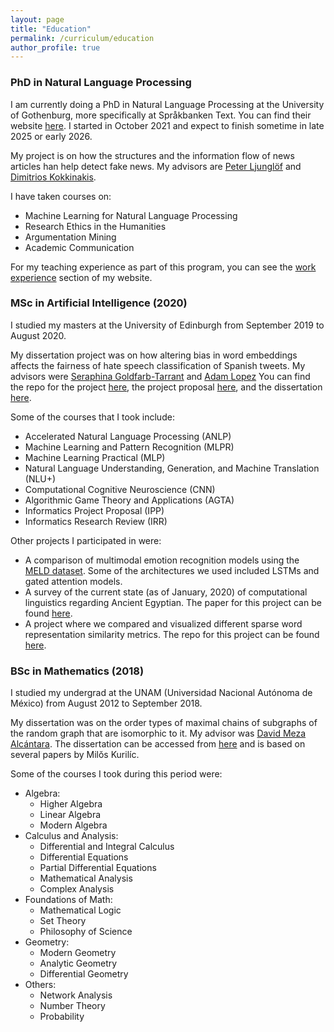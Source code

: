 ```yaml
---
layout: page
title: "Education"
permalink: /curriculum/education
author_profile: true
---
```


### PhD in Natural Language Processing

I am currently doing a PhD in Natural Language Processing at the University of Gothenburg, more specifically at Språkbanken Text. You can find their website [here](https://spraakbanken.gu.se/). I started in October 2021 and expect to finish sometime in late 2025 or early 2026.

My project is on how the structures and the information flow of news articles han help detect fake news. My advisors are [Peter Ljunglöf](http://www.cse.chalmers.se/~peb/) and [Dimitrios Kokkinakis](https://spraakbanken.gu.se/en/about/staff/dimitrios).

I have taken courses on:

- Machine Learning for Natural Language Processing
- Research Ethics in the Humanities
- Argumentation Mining
- Academic Communication

For my teaching experience as part of this program, you can see the [work experience](./work) section of my website.

### MSc in Artificial Intelligence (2020)

I studied my masters at the University of Edinburgh from September 2019 to August 2020.

My dissertation project was on how altering bias in word embeddings affects the fairness of hate speech classification of Spanish tweets. My advisors were [Seraphina Goldfarb-Tarrant](https://seraphinatarrant.github.io/) and [Adam Lopez](http://alopez.github.io/) You can find the repo for the project [here](https://github.com/rimusa/embedding_bias), the project proposal [here](https://github.com/rimusa/embedding_bias/blob/master/documents/MSc_Dissertation.pdf), and the dissertation [here](https://github.com/rimusa/embedding_bias/blob/master/documents/MSc_Dissertation.pdf).

Some of the courses that I took include:

- Accelerated Natural Language Processing (ANLP)
- Machine Learning and Pattern Recognition (MLPR)
- Machine Learning Practical (MLP)
- Natural Language Understanding, Generation, and Machine Translation (NLU+)
- Computational Cognitive Neuroscience (CNN)
- Algorithmic Game Theory and Applications (AGTA)
- Informatics Project Proposal (IPP)
- Informatics Research Review (IRR)

Other projects I participated in were:

- A comparison of multimodal emotion recognition models using the [MELD dataset](https://affective-meld.github.io/). Some of the architectures we used included LSTMs and gated attention models.
- A survey of the current state (as of January, 2020) of computational linguistics regarding Ancient Egyptian. The paper for this project can be found [here](../documents/IRR_Final.pdf).
- A project where we compared and visualized different sparse word representation similarity metrics. The repo for this project can be found [here](https://github.com/rimusa/ANLP_Assignment_2).


### BSc in Mathematics (2018)

I studied my undergrad at the UNAM (Universidad Nacional Autónoma de México) from August 2012 to September 2018.

My dissertation was on the order types of maximal chains of subgraphs of the random graph that are isomorphic to it. My advisor was [David Meza Alcántara](http://lancelot.fciencias.unam.mx/index.php/nosotros/profesores-de-tiempo-completo/278-dr-meza-alcantara-david). The dissertation can be accessed from [here](http://132.248.9.195/ptd2018/septiembre/0780018/Index.html) and is based on several papers by Milŏs  Kurilíc.

Some of the courses I took during this period were:

- Algebra:
	- Higher Algebra
	- Linear Algebra
	- Modern Algebra
- Calculus and Analysis:
	- Differential and Integral Calculus
	- Differential Equations
	- Partial Differential Equations
	- Mathematical Analysis
	- Complex Analysis
- Foundations of Math:
	- Mathematical Logic
	- Set Theory
	- Philosophy of Science
- Geometry:
	- Modern Geometry
	- Analytic Geometry
	- Differential Geometry
- Others:
	- Network Analysis
	- Number Theory
	- Probability